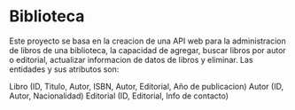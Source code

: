 # Biblioteca
Este proyecto se basa en la creacion de una API web para la administracion de libros de una biblioteca, la capacidad de agregar, buscar libros por autor o editorial, actualizar informacion de datos de libros y  eliminar. Las entidades y sus atributos son:

Libro (ID, Titulo, Autor, ISBN, Autor, Editorial, Año de publicacion)
Autor (ID, Autor, Nacionalidad)
Editorial (ID, Editorial, Info de contacto)


